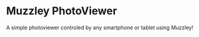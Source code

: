 Muzzley PhotoViewer
===================

A simple photoviewer controled by any smartphone or tablet using Muzzley!



